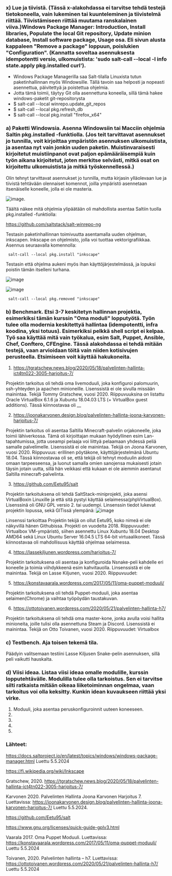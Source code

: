 ### x) Lue ja tiivistä. (Tässä x-alakohdassa ei tarvitse tehdä testejä tietokoneella, vain lukeminen tai kuunteleminen ja tiivistelmä riittää. Tiivistämiseen riittää muutama ranskalainen viiva.)Windows Package Manager: Introduction, Install libraries, Populate the local Git repository, Update minion database, Install software package, Usage osa. Eli sivun alusta kappaleen "Remove a package" loppuun, poislukien "Configuration". (Kannatta soveltaa asennuksesta idempotentti versio, ulkomuistista: 'sudo salt-call --local -l info state.apply pkg.installed curl').

- Windows Package Managerilla saa Salt-tilalla Linuxista tutun paketinhallinnan myös Windowsille. Tällä tavoin saa helposti ja nopeasti asennettua, päivitettyä ja poistettua ohjelmia.
- Jotta tämä toimii, täytyy Git olla asennettuna koneella, sillä tämä hakee windows-paketit git-repositorysta
- $ salt-call --local winrepo.update_git_repos
- $ salt-call --local pkg.refresh_db
- $ salt-call --local pkg.install "firefox_x64"



### a) Paketti Windowsia. Asenna Windowsiin tai Macciin ohjelmia Saltin pkg.installed -funktiolla. (Jos teit tarvittavat asennukset jo tunnilla, voit kirjoittaa ympäristön asennuksen ulkomuistista, ja asentaa nyt vain jonkin uuden paketin. Muistinvaraisesti kirjoitetut muistiinpanot ovat paljon epämääräisempiä kuin työn aikana kirjoitetut, joten merkitse selvästi, mitkä osat on kirjoitettu ulkomuistista ja mitkä työskennellessä.)

Olin tehnyt tarvittavat asennukset jo tunnilla, mutta kirjasin ylläolevaan lue ja tiivistä tehtävään olennaiset komennot, joilla ympäristö asennetaan itsenäiselle koneelle, jolla ei ole masteria.

![image](https://github.com/katariinarytkonen/palvelintenhallinta/assets/164856665/fd1fbe31-a448-47c0-ba9d-9449dfb13909).

Täältä näkee mitä ohjelmia ylipäätään oli mahdollista asentaa Saltiin tuolla pkg.installed -funktiolla:

https://github.com/saltstack/salt-winrepo-ng 

Testasin paketinhallinnan toimivuutta asentamalla uuden ohjelman, inkscapen. Inkscape on ohjelmisto, jolla voi tuottaa vektorigrafiikkaa. Asennus seuraavalla komennolla:

     salt-call --local pkg.install "inkscape"

Testasin että ohjelma aukeni myös ihan käyttöjärjestelmässä, ja lopuksi poistin tämän itselleni turhana.

![image](https://github.com/katariinarytkonen/palvelintenhallinta/assets/164856665/779833f9-9d62-45df-b711-6917b1faa69b)

![image](https://github.com/katariinarytkonen/palvelintenhallinta/assets/164856665/060628df-403a-406e-a2c8-548564e4eef9)

     salt-call --local pkg.removed "inkscape"



### b) Benchmark. Etsi 3-7 keskitetyn hallinnan projektia, esimerkiksi tämän kurssin "Oma moduli" lopputyötä. Työn tulee olla modernia keskitettyä hallintaa (idempotentti, infra koodina, yksi totuus). Esimerkiksi pelkkä shell script ei kelpaa. Työ saa käyttää mitä vain työkalua, esim Salt, Puppet, Ansible, Chef, Conftero, CFEngine. Tässä alakohdassa ei tehdä mitään testejä, vaan arvioidaan töitä vain niiden kotisivujen perusteella. Etsimiseen voit käyttää hakukoneita.

1. https://tgratschew.news.blog/2020/05/18/palvelinten-hallinta-ict4tn022-3005-harjoitus-7/

Projektin tarkoitus oli tehdä oma livemoduuli, joka konfiguroi palomuurin, ssh-yhteyden ja apachen minioneille. Lisenssistä ei ole sivulla missään mainintaa. Tekijä Tommy Gratschew, vuosi 2020. 
Riippuvuuksina on listattu Oracle VirtualBox 6.1.6 ja Xubuntu 18.04.03 LTS (+ VirtualBox guest additions).
Tässä kiinnostavaa oli __  

2. https://joonakarvonen.design.blog/palvelinten-hallinta-joona-karvonen-harjoitus-7/

Projektin tarkoitus oli asentaa Saltilla Minecraft-palvelin orjakoneelle, joka toimii lähiverkossa. Tämä oli kirjoittajan mukaan hyödyllinen esim Lan-tapahtumissa, jotta useampi pelaaja voi liittyä pelaamaan yhdessä peliä samalle palvelimelle.
Lisenssistä ei ole mainintaa. Tekijä on Joona Karvonen, vuosi 2020.
Riippuvuus: erillinen pöytäkone, käyttöjärjestelmänä Ubuntu 18.04.
Tässä kiinnostavaa oli se, että tekijä oli tehnyt moduulin aidosti omaan tarpeeseensa, ja luonut samalla omien sanojensa mukaisesti jotain täysin jotain uutta, sillä hän veikkasi että kukaan ei ole aiemmin asentanut Saltilla minecraft-palvelinta. 

3. https://github.com/Eetu95/salt
   
Projektin tarkoituksena oli tehdä SaltStack-miniprojekti, joka asensi VirtualBoxin Linuxille ja että sitä pystyi käyttää selaimessa(phpVirtualBox).
Lisenssinä oli GNU GPL versio 2. tai uudempi. Linsenssin tiedot lukevat projektin lopussa, sekä GITissä ylempänä: ![image](https://github.com/katariinarytkonen/palvelintenhallinta/assets/164856665/1e7ead4b-9650-45d9-90b8-e6705855f616)

Linsenssi tarkoittaa
Projektin tekijä on ollut Eetu95, koko nimeä ei ole näkyvillä hänen Githubissa. Projekti on vuodelta 2018.
Riippuvuudet: Virtualbox VM-ympäristö, siihen asennettu Linux Xubuntu 18.04 Desktop AMD64 sekä Linux Ubuntu Server 16.04.5 LTS 64-bit virtuaalikoneet.
Tässä kiinnostavaa oli mahdollisuus käyttää ohjelmaa selaimessa.

4. https://lassekiljunen.wordpress.com/harjoitus-7/

Projektin tarkoituksena oli asentaa ja konfiguroida Nsnake-peli kahdelle eri koneelle ja toimia viihdykkeenä esim kahvitauolla.
Linsenssistä ei ole mainintaa. Tekijä on Lasse Kiljunen, vuosi 2020.
Riippuvuudet:

5. https://konstavaarala.wordpress.com/2017/05/11/oma-puppet-moduuli/

Projektin tarkoituksena oli tehdä Puppet-moduuli, joka asentaa selaimen(Chrome) ja vaihtaa työpöydän taustakuvan.


6. https://ottotoivanen.wordpress.com/2020/05/21/palvelinten-hallinta-h7/

Projektin tarkoituksena oli tehdä oma master-kone, jonka avulla voisi hallita minioneita, joille tulisi olla asennettuna Steam ja Discord.
Lisenssistä ei mainintaa. Tekijä on Otto Toivanen, vuosi 2020.
Riippuvuudet: Virtualbox



### c) Testbench. Aja toisen tekemä tila.

Päädyin valitsemaan testiini Lasse Kiljusen Snake-pelin asennuksen, sillä peli vaikutti hauskalta.



### d) Viisi ideaa. Listaa viisi ideaa omalle modulille, kurssin lopputehtävälle. Modulilla tulee olla tarkoistus. Sen ei tarvitse silti ratkaista mitään oikeaa liiketoiminnan ongelmaa, vaan tarkoitus voi olla keksitty. Kunkin idean kuvaukseen riittää yksi virke. 

1. Moduuli, joka asentaa peruskonfiguroinnit uuteen koneeseen.
2.
3.
4.
5.


### Lähteet:

https://docs.saltproject.io/en/latest/topics/windows/windows-package-manager.html Luettu 5.5.2024

https://fi.wikipedia.org/wiki/Inkscape 

Gratschew, 2020. 
https://tgratschew.news.blog/2020/05/18/palvelinten-hallinta-ict4tn022-3005-harjoitus-7/

Karvonen 2020. Palvelinten Hallinta Joona Karvonen Harjoitus 7. Luettavissa:
https://joonakarvonen.design.blog/palvelinten-hallinta-joona-karvonen-harjoitus-7/ Luettu 5.5.2024.

https://github.com/Eetu95/salt

https://www.gnu.org/licenses/quick-guide-gplv3.html

Vaarala 2017. Oma Puppet Moduuli. Luettavissa:
https://konstavaarala.wordpress.com/2017/05/11/oma-puppet-moduuli/ Luettu 5.5.2024

Toivanen, 2020. Palvelinten hallinta – h7. Luettavissa:
https://ottotoivanen.wordpress.com/2020/05/21/palvelinten-hallinta-h7/ Luettu 5.5.2024
